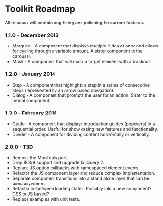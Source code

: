 # Toolkit Roadmap #

All releases will contain bug fixing and polishing for current features.

### 1.1.0 - December 2013 ###
* Marquee - A component that displays multiple slides at once and allows for cycling through a variable amount. A sister component to the carousel.
* Mask - A component that will mask a target element with a blackout.

### 1.2.0 - January 2014 ###
* Step - A component that highlights a step in a series of consecutive steps (represented by an arrow based navigation).
* Dialog - A component that prompts the user for an action. Sister to the modal component.

### 1.3.0 - February 2014 ###
* Guide - A component that displays introduction guides (popovers) in a sequential order. Useful for show casing new features and functionality.
* Divider - A component for dividing content horizontally or vertically.

### 2.0.0 - TBD ###
* Remove the MooTools port.
* Drop IE 8/9 support and upgrade to jQuery 2.
* Replace JS option callbacks with namespaced element events.
* Refactor the JS component layer and reduce complex implementation.
* Separate component transitions into a stand alone layer that can be used anywhere.
* Refactor in-between loading states. Possibly into a new component? CSS or JS based?
* Replace examples with unit tests.